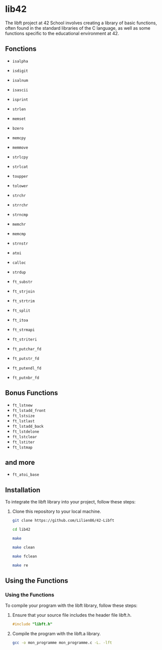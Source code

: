 # lib42

The libft project at 42 School involves creating a library of basic functions, often found in the standard libraries of the C language, as well as some functions specific to the educational environment at 42.


## Fonctions

- `isalpha`
- `isdigit`
- `isalnum`
- `isascii`
- `isprint`
- `strlen`
- `memset`
- `bzero`
- `memcpy`
- `memmove`
- `strlcpy`
- `strlcat`
- `toupper`
- `tolower`
- `strchr`
- `strrchr`
- `strncmp`
- `memchr`
- `memcmp`
- `strnstr`
- `atoi`

- `calloc`
- `strdup`

- `ft_substr`
- `ft_strjoin`
- `ft_strtrim`
- `ft_split`
- `ft_itoa`
- `ft_strmapi`
- `ft_striteri`
- `ft_putchar_fd`
- `ft_putstr_fd`
- `ft_putendl_fd`
- `ft_putnbr_fd`

## Bonus Functions

- `ft_lstnew`
- `ft_lstadd_front`
- `ft_lstsize`
- `ft_lstlast`
- `ft_lstadd_back`
- `ft_lstdelone`
- `ft_lstclear`
- `ft_lstiter`
- `ft_lstmap`

## and more 

- `ft_atoi_base`

## Installation

To integrate the libft library into your project, follow these steps:

1. Clone this repository to your local machine.
   ```bash
   git clone https://github.com/Lilien86/42-Libft
   ```
	```bash
  	cd lib42
	```
	```bash
   make
   
   make clean
   
   make fclean
   
   make re
   ```
   
## Using the Functions

### Using the Functions

To compile your program with the libft library, follow these steps:

1. Ensure that your source file includes the header file libft.h.
   ```c
   #include "libft.h"
   ```
2. Compile the program with the libft.a library.
	```bash
	gcc -o mon_programme mon_programme.c -L. -lft
  	```
